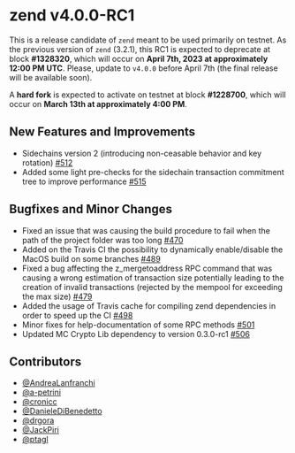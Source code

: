 zend v4.0.0-RC1
=========

This is a release candidate of `zend` meant to be used primarily on testnet.
As the previous version of `zend` (3.2.1), this RC1 is expected to deprecate at block **#1328320**, which will occur on **April 7th, 2023 at approximately 12:00 PM UTC**. Please, update to `v4.0.0` before April 7th (the final release will be available soon).

A **hard fork** is expected to activate on testnet at block **#1228700**, which will occur on **March 13th at approximately 4:00 PM**.

## New Features and Improvements
* Sidechains version 2 (introducing non-ceasable behavior and key rotation) [#512](https://github.com/HorizenOfficial/zen/pull/512)
* Added some light pre-checks for the sidechain transaction commitment tree to improve performance [#515](https://github.com/HorizenOfficial/zen/pull/515)

## Bugfixes and Minor Changes
* Fixed an issue that was causing the build procedure to fail when the path of the project folder was too long [#470](https://github.com/HorizenOfficial/zen/pull/470)
* Added on the Travis CI the possibility to dynamically enable/disable the MacOS build on some branches [#489](https://github.com/HorizenOfficial/zen/pull/489)
* Fixed a bug affecting the z_mergetoaddress RPC command that was causing a wrong estimation of transaction size potentially leading to the creation of invalid transactions (rejected by the mempool for exceeding the max size) [#479](https://github.com/HorizenOfficial/zen/pull/479)
* Added the usage of Travis cache for compiling zend dependencies in order to speed up the CI [#498](https://github.com/HorizenOfficial/zen/pull/498)
* Minor fixes for help-documentation of some RPC methods [#501](https://github.com/HorizenOfficial/zen/pull/501)
* Updated MC Crypto Lib dependency to version 0.3.0-rc1 [#506](https://github.com/HorizenOfficial/zen/pull/506)

## Contributors
* [@AndreaLanfranchi](https://github.com/AndreaLanfranchi)
* [@a-petrini](https://github.com/a-petrini)
* [@cronicc](https://github.com/cronicc)
* [@DanieleDiBenedetto](https://github.com/DanieleDiBenedetto)
* [@drgora](https://github.com/drgora)
* [@JackPiri](https://github.com/JackPiri)
* [@ptagl](https://github.com/ptagl)

